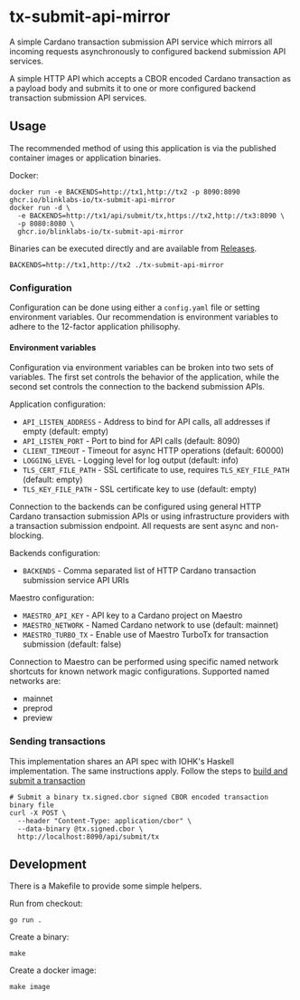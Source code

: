 # tx-submit-api-mirror

A simple Cardano transaction submission API service which mirrors all incoming
requests asynchronously to configured backend submission API services.

A simple HTTP API which accepts a CBOR encoded Cardano transaction as a
payload body and submits it to one or more configured backend transaction
submission API services.

## Usage

The recommended method of using this application is via the published
container images or application binaries.

Docker:
```
docker run -e BACKENDS=http://tx1,http://tx2 -p 8090:8090 ghcr.io/blinklabs-io/tx-submit-api-mirror
docker run -d \
  -e BACKENDS=http://tx1/api/submit/tx,https://tx2,http://tx3:8090 \
  -p 8080:8080 \
  ghcr.io/blinklabs-io/tx-submit-api-mirror
```

Binaries can be executed directly and are available from
[Releases](https://github.com/blinklabs-io/tx-submit-api-mirror/releases).

```
BACKENDS=http://tx1,http://tx2 ./tx-submit-api-mirror
```

### Configuration

Configuration can be done using either a `config.yaml` file or setting
environment variables. Our recommendation is environment variables to adhere
to the 12-factor application philisophy.

#### Environment variables

Configuration via environment variables can be broken into two sets of
variables. The first set controls the behavior of the application, while the
second set controls the connection to the backend submission APIs.

Application configuration:
- `API_LISTEN_ADDRESS` - Address to bind for API calls, all addresses if empty
    (default: empty)
- `API_LISTEN_PORT` - Port to bind for API calls (default: 8090)
- `CLIENT_TIMEOUT` - Timeout for async HTTP operations (default: 60000)
- `LOGGING_LEVEL` - Logging level for log output (default: info)
- `TLS_CERT_FILE_PATH` - SSL certificate to use, requires `TLS_KEY_FILE_PATH`
    (default: empty)
- `TLS_KEY_FILE_PATH` - SSL certificate key to use (default: empty)

Connection to the backends can be configured using general HTTP Cardano
transaction submission APIs or using infrastructure providers with a
transaction submission endpoint. All requests are sent async and non-blocking.

Backends configuration:
- `BACKENDS` - Comma separated list of HTTP Cardano transaction submission
    service API URIs

Maestro configuration:
- `MAESTRO_API_KEY` - API key to a Cardano project on Maestro
- `MAESTRO_NETWORK` - Named Cardano network to use (default: mainnet)
- `MAESTRO_TURBO_TX` - Enable use of Maestro TurboTx for transaction submission
    (default: false)

Connection to Maestro can be performed using specific named network shortcuts
for known network magic configurations. Supported named networks are:

- mainnet
- preprod
- preview

### Sending transactions

This implementation shares an API spec with IOHK's Haskell implementation. The
same instructions apply. Follow the steps to
[build and submit a transaction](https://github.com/input-output-hk/cardano-node/tree/master/cardano-submit-api#build-and-submit-a-transaction)

```
# Submit a binary tx.signed.cbor signed CBOR encoded transaction binary file
curl -X POST \
  --header "Content-Type: application/cbor" \
  --data-binary @tx.signed.cbor \
  http://localhost:8090/api/submit/tx
```

## Development

There is a Makefile to provide some simple helpers.

Run from checkout:
```
go run .
```

Create a binary:
```
make
```

Create a docker image:
```
make image
```
